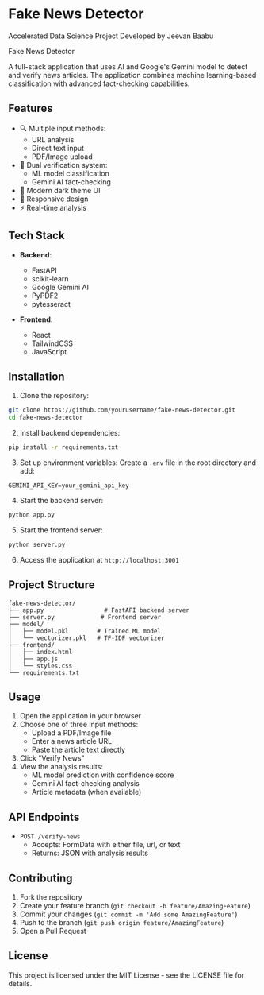 # Fake News Detector
Accelerated Data Science Project
Developed by Jeevan Baabu

Fake News Detector

A full-stack application that uses AI and Google's Gemini model to detect and verify news articles. The application combines machine learning-based classification with advanced fact-checking capabilities.

## Features

- 🔍 Multiple input methods:
  - URL analysis
  - Direct text input
  - PDF/Image upload
- 🤖 Dual verification system:
  - ML model classification
  - Gemini AI fact-checking
- 🎨 Modern dark theme UI
- 📱 Responsive design
- ⚡ Real-time analysis

## Tech Stack

- **Backend**:
  - FastAPI
  - scikit-learn
  - Google Gemini AI
  - PyPDF2
  - pytesseract

- **Frontend**:
  - React
  - TailwindCSS
  - JavaScript

## Installation

1. Clone the repository:
```bash
git clone https://github.com/yourusername/fake-news-detector.git
cd fake-news-detector
```

2. Install backend dependencies:
```bash
pip install -r requirements.txt
```

3. Set up environment variables:
Create a `.env` file in the root directory and add:
```env
GEMINI_API_KEY=your_gemini_api_key
```

4. Start the backend server:
```bash
python app.py
```

5. Start the frontend server:
```bash
python server.py
```

6. Access the application at `http://localhost:3001`

## Project Structure

```
fake-news-detector/
├── app.py                 # FastAPI backend server
├── server.py             # Frontend server
├── model/
│   ├── model.pkl        # Trained ML model
│   └── vectorizer.pkl   # TF-IDF vectorizer
├── frontend/
│   ├── index.html
│   ├── app.js
│   └── styles.css
└── requirements.txt
```

## Usage

1. Open the application in your browser
2. Choose one of three input methods:
   - Upload a PDF/Image file
   - Enter a news article URL
   - Paste the article text directly
3. Click "Verify News"
4. View the analysis results:
   - ML model prediction with confidence score
   - Gemini AI fact-checking analysis
   - Article metadata (when available)

## API Endpoints

- `POST /verify-news`
  - Accepts: FormData with either file, url, or text
  - Returns: JSON with analysis results

## Contributing

1. Fork the repository
2. Create your feature branch (`git checkout -b feature/AmazingFeature`)
3. Commit your changes (`git commit -m 'Add some AmazingFeature'`)
4. Push to the branch (`git push origin feature/AmazingFeature`)
5. Open a Pull Request

## License

This project is licensed under the MIT License - see the LICENSE file for details. 
